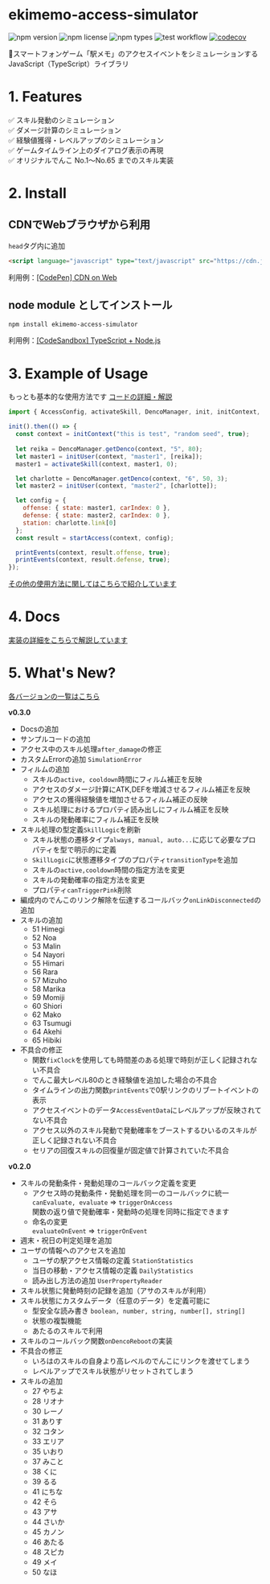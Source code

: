 # ekimemo-access-simulator

![npm version](https://img.shields.io/npm/v/ekimemo-access-simulator.svg)
![npm license](https://img.shields.io/npm/l/ekimemo-access-simulator.svg)
![npm types](https://img.shields.io/npm/types/ekimemo-access-simulator.svg)
![test workflow](https://github.com/Seo-4d696b75/station-access-simulator/actions/workflows/test.yml/badge.svg)
[![codecov](https://codecov.io/gh/Seo-4d696b75/station-access-simulator/branch/main/graph/badge.svg?token=1JENN8RNOU)](https://codecov.io/gh/Seo-4d696b75/station-access-simulator)


🚃スマートフォンゲーム「駅メモ」のアクセスイベントをシミュレーションするJavaScript（TypeScript）ライブラリ

# 1. Features

✅ スキル発動のシミュレーション  
✅ ダメージ計算のシミュレーション  
✅ 経験値獲得・レベルアップのシミュレーション  
✅ ゲームタイムライン上のダイアログ表示の再現  
✅ オリジナルでんこ No.1〜No.65 までのスキル実装  

# 2. Install

## CDNでWebブラウザから利用
`head`タグ内に追加  

```html
<script language="javascript" type="text/javascript" src="https://cdn.jsdelivr.net/npm/ekimemo-access-simulator@0.3.0/umd/simulator.min.js"></script>
```

利用例：[[CodePen] CDN on Web](https://codepen.io/seo-4d696b75/pen/RwjoWeR)

## node module としてインストール

```bash
npm install ekimemo-access-simulator
```

利用例：[[CodeSandbox] TypeScript + Node.js](https://codesandbox.io/s/yi-memo-akusesusimiyureta-cor73?file=/src/index.ts)

# 3. Example of Usage

もっとも基本的な使用方法です [コードの詳細・解説](https://github.com/Seo-4d696b75/station-access-simulator/blob/main/example/basic.md)
```js
import { AccessConfig, activateSkill, DencoManager, init, initContext, initUser, printEvents, startAccess } from "ekimemo-access-simulator";

init().then(() => {
  const context = initContext("this is test", "random seed", true);
  
  let reika = DencoManager.getDenco(context, "5", 80);
  let master1 = initUser(context, "master1", [reika]);
  master1 = activateSkill(context, master1, 0);

  let charlotte = DencoManager.getDenco(context, "6", 50, 3);
  let master2 = initUser(context, "master2", [charlotte]);

  let config = {
    offense: { state: master1, carIndex: 0 }, 
    defense: { state: master2, carIndex: 0 },
    station: charlotte.link[0]
  };
  const result = startAccess(context, config);

  printEvents(context, result.offense, true);
  printEvents(context, result.defense, true);
});
```

[その他の使用方法に関してはこちらで紹介しています](https://github.com/Seo-4d696b75/station-access-simulator/blob/main/example/index.md)

# 4. Docs

[実装の詳細をこちらで解説しています](https://github.com/Seo-4d696b75/station-access-simulator/blob/main/docs/index.md)

# 5. What's New?
[各バージョンの一覧はこちら](https://github.com/Seo-4d696b75/station-access-simulator/releases)  

**v0.3.0**
- Docsの追加
- サンプルコードの追加
- アクセス中のスキル処理`after_damage`の修正
- カスタムErrorの追加 `SimulationError`
- フィルムの追加
  - スキルの`active, cooldown`時間にフィルム補正を反映
  - アクセスのダメージ計算にATK,DEFを増減させるフィルム補正を反映
  - アクセスの獲得経験値を増加させるフィルム補正の反映
  - スキル処理におけるプロパティ読み出しにフィルム補正を反映  
  - スキルの発動確率にフィルム補正を反映
- スキル処理の型定義`SkillLogic`を刷新
  - スキル状態の遷移タイプ`always, manual, auto...`に応じて必要なプロパティを型で明示的に定義
  - `SkillLogic`に状態遷移タイプのプロパティ`transitionType`を追加
  - スキルの`active,cooldown`時間の指定方法を変更
  - スキルの発動確率の指定方法を変更
  - プロパティ`canTriggerPink`削除
- 編成内のでんこのリンク解除を伝達するコールバック`onLinkDisconnected`の追加
- スキルの追加
  - 51 Himegi
  - 52 Noa
  - 53 Malin
  - 54 Nayori
  - 55 Himari
  - 56 Rara
  - 57 Mizuho
  - 58 Marika
  - 59 Momiji
  - 60 Shiori
  - 62 Mako
  - 63 Tsumugi
  - 64 Akehi
  - 65 Hibiki
- 不具合の修正
  - 関数`fixClock`を使用しても時間差のある処理で時刻が正しく記録されない不具合
  - でんこ最大レベル80のとき経験値を追加した場合の不具合
  - タイムラインの出力関数`printEvents`で0駅リンクのリブートイベントの表示
  - アクセスイベントのデータ`AccessEventData`にレベルアップが反映されてない不具合
  - アクセス以外のスキル発動で発動確率をブーストするひいるのスキルが正しく記録されない不具合
  - セリアの回復スキルの回復量が固定値で計算されていた不具合

**v0.2.0**
- スキルの発動条件・発動処理のコールバック定義を変更
  - アクセス時の発動条件・発動処理を同一のコールバックに統一  
    `canEvaluate, evaluate` => `triggerOnAccess`  
    関数の返り値で発動確率・発動時の処理を同時に指定できます
  - 命名の変更  
    `evaluateOnEvent` => `triggerOnEvent`
- 週末・祝日の判定処理を追加
- ユーザの情報へのアクセスを追加
  - ユーザの駅アクセス情報の定義 `StationStatistics`
  - 当日の移動・アクセス情報の定義 `DailyStatistics`
  - 読み出し方法の追加 `UserPropertyReader`
- スキル状態に発動時刻の記録を追加（アサのスキルが利用）
- スキル状態にカスタムデータ（任意のデータ）を定義可能に  
  - 型安全な読み書き `boolean, number, string, number[], string[]`
  - 状態の複製機能
  - あたるのスキルで利用
- スキルのコールバック関数`onDencoReboot`の実装
- 不具合の修正
  - いろはのスキルの自身より高レベルのでんこにリンクを渡せてしまう
  - レベルアップでスキル状態がリセットされてしまう
- スキルの追加
  - 27 やちよ
  - 28 リオナ
  - 30 レーノ
  - 31 ありす
  - 32 コタン
  - 33 エリア
  - 35 いおり
  - 37 みこと
  - 38 くに
  - 39 るる
  - 41 にちな
  - 42 そら
  - 43 アサ
  - 44 さいか
  - 45 カノン
  - 46 あたる
  - 48 スピカ
  - 49 メイ
  - 50 なほ
